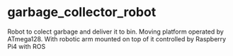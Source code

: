 # garbage_collector_robot

Robot to colect garbage and deliver it to bin.
Moving platform operated by ATmega128.
With robotic arm mounted on top of it controlled by Raspberry Pi4 with ROS
